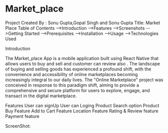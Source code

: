 # Market_place
Project Created By : Sonu Gupta,Gopal Singh  and Sonu Gupta
Title: Market Place
Table of Contents -->Introduction -->Features -->Screenshots -->Getting Started -->Prerequisites -->Installation -->Usage -->Technologies Used 

Introduction

The Market_place App is a mobile application built using React Native that allows users to buy and sell and customer can review also . The landscape of buying and selling goods has experienced a profound shift, with the 
convenience and accessibility of online marketplaces becoming increasingly integral to our daily lives. The "Online Marketplace" project was conceived in response to this paradigm shift, aiming to provide a comprehensive and secure platform for users to explore, engage, and 
transact in the digital marketplace.

Features
User can signUp
User can Loging
Product Search option
Product Buy Feature
Add to Cart Feature
Location Feature
Rating & Review feature 
Payment feature

ScreenShot:

